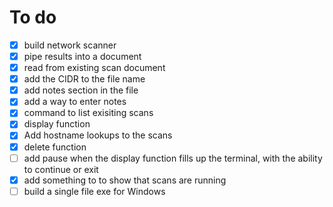 # To do
- [x]  build network scanner
- [x]  pipe results into a document
- [x]  read from existing scan document
- [x]  add the CIDR to the file name
- [x]  add notes section in the file 
- [x]  add a way to enter notes
- [x]  command to list exisiting scans
- [x]  display function
- [x]  Add hostname lookups to the scans
- [x]  delete function
- [ ]  add pause when the display function fills up the terminal, with the ability to continue or exit
- [x]  add something to to show that scans are running
- [ ]  build a single file exe for Windows
